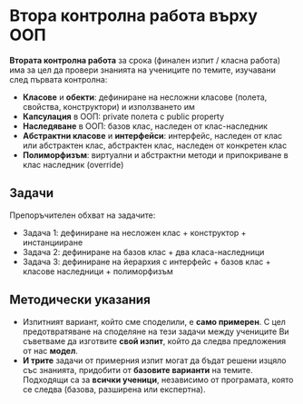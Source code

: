 # Втора контролна работа върху ООП

**Втората контролна работа** за срока (финален изпит / класна работа) има за цел да провери знанията на учениците по темите, изучавани след първата контролна:
 - **Класове** и **обекти**: дефиниране на несложни класове (полета, свойства, конструктори) и използването им
 - **Капсулация** в ООП: private полета с public property
 - **Наследяване** в ООП: базов клас, наследен от клас-наследник
 - **Абстрактни класове** и **интерфейси**: интерфейс, наследен от клас или абстрактен клас, абстрактен клас, наследен от конкретен клас
 - **Полиморфизъм**: виртуални и абстрактни методи и припокриване в клас наследник (override)

## Задачи
Препоръчителен обхват на задачите:
 - Задача 1: дефиниране на несложен клас + конструктор + инстанцииране
 - Задача 2: дефиниране на базов клас + два класа-наследници
 - Задача 3: дефиниране на йерархия с интерфейс + базов клас + класове наследници + полиморфизъм

## Методически указания
 - Изпитният вариант, който сме споделили, е **само примерен**. С цел предотвратяване на споделяне на тези задачи между учениците Ви съветваме да изготвите **свой изпит**, който да следва предложения от нас **модел**.
 - **И трите** задачи от примерния изпит могат да бъдат решени изцяло със знанията, придобити от **базовите варианти** на темите. Подходящи са за **всички ученици**, независимо от програмата, която се следва (базова, разширена или експертна).
